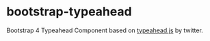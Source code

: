 # bootstrap-typeahead

Bootstrap 4 Typeahead Component based on [typeahead.js](https://github.com/twitter/typeahead.js) by twitter.